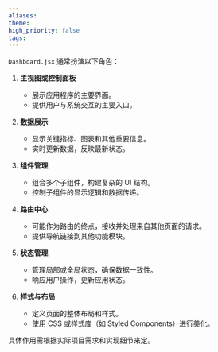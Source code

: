 ```yaml
---
aliases: 
theme: 
high_priority: false
tags:
---
```

`Dashboard.jsx` 通常扮演以下角色：

1. **主视图或控制面板**
    
    - 展示应用程序的主要界面。
    - 提供用户与系统交互的主要入口。
2. **数据展示**
    
    - 显示关键指标、图表和其他重要信息。
    - 实时更新数据，反映最新状态。
3. **组件管理**
    
    - 组合多个子组件，构建复杂的 UI 结构。
    - 控制子组件的显示逻辑和数据传递。
4. **路由中心**
    
    - 可能作为路由的终点，接收并处理来自其他页面的请求。
    - 提供导航链接到其他功能模块。
5. **状态管理**
    
    - 管理局部或全局状态，确保数据一致性。
    - 响应用户操作，更新应用状态。
6. **样式与布局**
    
    - 定义页面的整体布局和样式。
    - 使用 CSS 或样式库（如 Styled Components）进行美化。

具体作用需根据实际项目需求和实现细节来定。